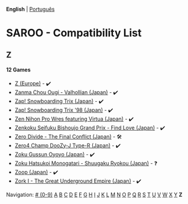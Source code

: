 **English** | [Português](../pt-br/Z.md)

# SAROO - Compatibility List

## Z

#### 12 Games

- [Z (Europe)](../../../Regions/Retails/Europe/T-25412H-5/01/README.md) - :heavy_check_mark:
- [Zanma Chou Ougi - Valhollian (Japan)](../../../Regions/Retails/Japan/T-38201G/01/README.md) - :heavy_check_mark:
- [Zap! Snowboarding Trix (Japan)](../../../Regions/Retails/Japan/T-7502G/01/README.md) - :heavy_check_mark:
- [Zap! Snowboarding Trix '98 (Japan)](../../../Regions/Retails/Japan/T-7504G/01/README.md) - :heavy_check_mark:
- [Zen Nihon Pro Wres featuring Virtua (Japan)](../../../Regions/Retails/Japan/GS-9158/01/README.md) - :heavy_check_mark:
- [Zenkoku Seifuku Bishoujo Grand Prix - Find Love (Japan)](../../../Regions/Retails/Japan/T-34602G/01/README.md) - :heavy_check_mark:
- [Zero Divide - The Final Conflict (Japan)](../../../Regions/Retails/Japan/T-31601G/01/README.md) - :hammer_and_wrench:
- [Zero4 Champ DooZy-J Type-R (Japan)](../../../Regions/Retails/Japan/T-21401G/01/README.md) - :heavy_check_mark:
- [Zoku Gussun Oyoyo (Japan)](../../../Regions/Retails/Japan/T-20604G/01/README.md) - :heavy_check_mark:
- [Zoku Hatsukoi Monogatari - Shuugaku Ryokou (Japan)](../../../Regions/Retails/Japan/T-33005G/01/README.md) - :question:
- [Zoop (Japan)](../../../Regions/Retails/Japan/T-26406G/01/README.md) - :heavy_check_mark:
- [Zork I - The Great Underground Empire (Japan)](../../../Regions/Retails/Japan/T-21502G/01/README.md) - :heavy_check_mark:

Navigation:
[# (0-9)](./09.md) [A](./A.md) [B](./B.md) [C](./C.md) [D](./D.md) [E](./E.md) [F](./F.md) [G](./G.md) [H](./H.md) [I](./I.md) [J](./J.md) [K](./K.md) [L](./L.md) [M](./M.md) [N](./N.md) [O](./O.md) [P](./P.md) [Q](./Q.md) [R](./R.md) [S](./S.md) [T](./T.md) [U](./U.md) [V](./V.md) [W](./W.md) [X](./X.md) [Y](./Y.md) **Z**
